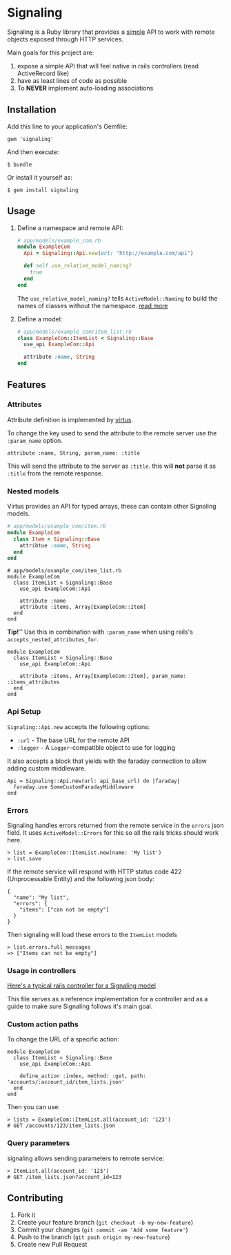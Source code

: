 # Signaling

Signaling is a Ruby library that provides a 
[simple](http://www.infoq.com/presentations/Simple-Made-Easy)
API to work with remote objects exposed through HTTP services.

Main goals for this project are:

1. expose a simple API that will feel native in rails controllers (read
   ActiveRecord like)
1. have as least lines of code as possible
1. To **NEVER** implement auto-loading associations

## Installation

Add this line to your application's Gemfile:

    gem 'signaling'

And then execute:

    $ bundle

Or install it yourself as:

    $ gem install signaling

## Usage

1. Define a namespace and remote API:
    ```ruby
    # app/models/example_com.rb
    module ExampleCom
      Api = Signaling::Api.new(url: "http://example.com/api")

      def self.use_relative_model_naming?
        true
      end
    end
    ```

    The `use_relative_model_naming?` tells `ActiveModel::Naming` to build the
    names of classes without the namespace.
    [read more](https://coderwall.com/p/heed_q)

1. Define a model:
    ```ruby
    # app/models/example_com/item_list.rb
    class ExampleCom::ItemList < Signaling::Base
      use_api ExampleCom::Api

      attribute :name, String
    end
    ```

## Features

### Attributes

Attribute definition is implemented by [virtus](https://github.com/solnic/virtus).

To change the key used to send the attribute to the remote server use the
`:param_name` option.

    attribute :name, String, param_name: :title

  This will send the attribute to the server as `:title`. this will **not**
  parse it as `:title` from the remote response.


### Nested models

Virtus provides an API for typed arrays, these can contain other Signaling models.

```ruby
# app/models/example_com/item.rb
module ExampleCom
  class Item < Signaling::Base
    attribtue :name, String
  end
end
```

```
# app/models/example_com/item_list.rb
module ExampleCom
  class ItemList < Signaling::Base
    use_api ExampleCom::Api

    attribute :name
    attribute :items, Array[ExampleCom::Item]
  end
end
```

**Tip!**&trade; Use this in combination with `:param_name` when using rails's
`accepts_nested_attributes_for`.

    module ExampleCom
      class ItemList < Signaling::Base
        use_api ExampleCom::Api

        attribute :items, Array[ExampleCom::Item], param_name: :items_attributes
      end
    end


### Api Setup

`Signaling::Api.new` accepts the following options:

  * `:url` - The base URL for the remote API
  * `:logger` - A `Logger`-compatible object to use for logging

It also accepts a block that yields with the faraday connection to allow adding
custom middleware.

    Api = Signaling::Api.new(url: api_base_url) do |faraday|
      faraday.use SomeCustomFaradayMiddleware
    end


### Errors

Signaling handles errors returned from the remote service in the `errors` json
field. It uses `ActiveModel::Errors` for this so all the rails tricks should
work here.

    > list = ExampleCom::ItemList.new(name: 'My list')
    > list.save

If the remote service will respond with HTTP status code 422 (Unprocessable Entity)
and the following json body:

    {
      "name": "My list",
      "errors": {
        "items": ["can not be empty"]
      }
    }

Then signaling will load these errors to the `ItemList` models

    > list.errors.full_messages
    => ["Items can not be empty"]

### Usage in controllers

[Here's a typical rails controller for a Signaling model](spec/support/integration/item_lists_controller.rb)

This file serves as a reference implementation for a controller and as a guide
to make sure Signaling follows it's main goal.


### Custom action paths

To change the URL of a specific action:

    module ExampleCom
      class ItemList < Signaling::Base
        use_api ExampleCom::Api

        define_action :index, method: :get, path: 'accounts/:account_id/item_lists.json'
      end
    end

Then you can use:

    > lists = ExampleCom::ItemList.all(account_id: '123')
    # GET /accounts/123/item_lists.json


### Query parameters

signaling allows sending parameters to remote service:

    > ItemList.all(account_id: '123')
    # GET /item_lists.json?account_id=123


## Contributing

1. Fork it
2. Create your feature branch (`git checkout -b my-new-feature`)
3. Commit your changes (`git commit -am 'Add some feature'`)
4. Push to the branch (`git push origin my-new-feature`)
5. Create new Pull Request
